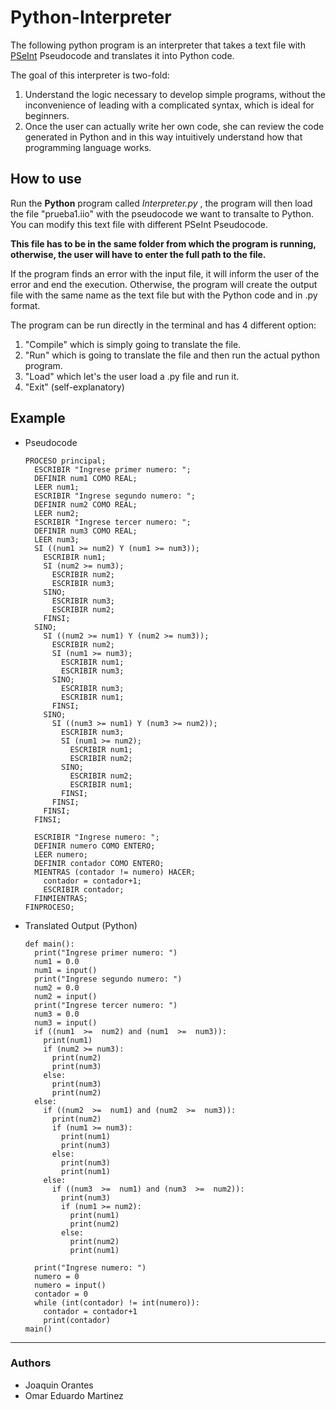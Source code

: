 # Python-Interpreter

The following python program is an interpreter that takes a text file with [PSeInt](http://pseint.sourceforge.net/) Pseudocode and translates it into Python code. 

The goal of this interpreter is two-fold:

1. Understand the logic necessary to develop simple programs, without the inconvenience of leading with a complicated syntax, which is ideal for beginners.
2. Once the user can actually write her own code, she can review the code generated in Python and in this way intuitively understand how that programming language works.

## How to use

Run the **Python** program called *Interpreter.py* , the program will then load the file "prueba1.iio" with the pseudocode we want to transalte to Python. You can modify this text file with different PSeInt Pseudocode.

**This file has to be in the same folder from which the program is running, otherwise, the user will have to enter the full path to the file.**

If the program finds an error with the input file, it will inform the user of the error and end the execution. Otherwise, the program will create the output file with the same name as the text file but with the Python code and in .py format.

The program can be run directly in the terminal and has 4 different option:

1. "Compile" which is simply going to translate the file. 
2. "Run" which is going to translate the file and then run the actual python program.
3. "Load" which let's the user load a .py file and run it.
4. "Exit" (self-explanatory)

## Example

* Pseudocode
  ```
  PROCESO principal;
    ESCRIBIR "Ingrese primer numero: ";
    DEFINIR num1 COMO REAL; 
    LEER num1;
    ESCRIBIR "Ingrese segundo numero: ";
    DEFINIR num2 COMO REAL; 
    LEER num2;
    ESCRIBIR "Ingrese tercer numero: ";
    DEFINIR num3 COMO REAL;
    LEER num3;
    SI ((num1 >= num2) Y (num1 >= num3));
      ESCRIBIR num1;
      SI (num2 >= num3);
        ESCRIBIR num2;
        ESCRIBIR num3;
      SINO;
        ESCRIBIR num3;
        ESCRIBIR num2;				
      FINSI;
    SINO;
      SI ((num2 >= num1) Y (num2 >= num3));
        ESCRIBIR num2;
        SI (num1 >= num3);
          ESCRIBIR num1;
          ESCRIBIR num3;
        SINO;
          ESCRIBIR num3;
          ESCRIBIR num1;				
        FINSI;
      SINO;
        SI ((num3 >= num1) Y (num3 >= num2));
          ESCRIBIR num3;
          SI (num1 >= num2);
            ESCRIBIR num1;
            ESCRIBIR num2;
          SINO;
            ESCRIBIR num2;
            ESCRIBIR num1;
          FINSI;
        FINSI;
      FINSI;	
    FINSI;

    ESCRIBIR "Ingrese numero: ";
    DEFINIR numero COMO ENTERO;
    LEER numero;
    DEFINIR contador COMO ENTERO;
    MIENTRAS (contador != numero) HACER;
      contador = contador+1;
      ESCRIBIR contador;
    FINMIENTRAS;
  FINPROCESO;
  ```
  
* Translated Output (Python)
  ```
  def main():
    print("Ingrese primer numero: ")
    num1 = 0.0
    num1 = input()
    print("Ingrese segundo numero: ")
    num2 = 0.0
    num2 = input()
    print("Ingrese tercer numero: ")
    num3 = 0.0
    num3 = input()
    if ((num1  >=  num2) and (num1  >=  num3)):
      print(num1)
      if (num2 >= num3):
        print(num2)
        print(num3)
      else:
        print(num3)
        print(num2)
    else:
      if ((num2  >=  num1) and (num2  >=  num3)):
        print(num2)
        if (num1 >= num3):
          print(num1)
          print(num3)
        else:
          print(num3)
          print(num1)
      else:
        if ((num3  >=  num1) and (num3  >=  num2)):
          print(num3)
          if (num1 >= num2):
            print(num1)
            print(num2)
          else:
            print(num2)
            print(num1)

    print("Ingrese numero: ")
    numero = 0
    numero = input()
    contador = 0
    while (int(contador) != int(numero)):
      contador = contador+1
      print(contador)
  main()
  ```
---
### Authors
* Joaquin Orantes
* Omar Eduardo Martinez



